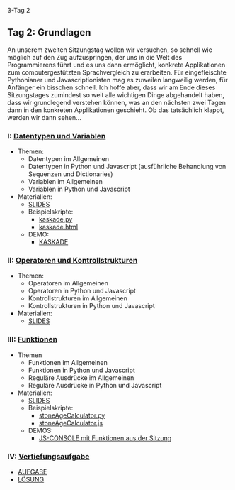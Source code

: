 3-Tag 2

## Tag 2: Grundlagen

An unserem zweiten Sitzungstag wollen wir versuchen, so schnell wie möglich auf den Zug aufzuspringen, der uns in die Welt des Programmierens führt und es uns dann ermöglicht, konkrete Applikationen zum computergestützten Sprachvergleich zu erarbeiten. Für eingefleischte Pythonianer und Javascriptionisten mag es zuweilen langweilig werden, für Anfänger ein bisschen schnell. Ich hoffe aber, dass wir am Ende dieses Sitzungstages zumindest so weit alle wichtigen Dinge abgehandelt haben, dass wir grundlegend verstehen können, was an den nächsten zwei Tagen dann in den konkreten Applikationen geschieht. Ob das tatsächlich klappt, werden wir dann sehen... 

### I: [Datentypen und Variablen](sitzung-2-1.html)

* Themen:
    - Datentypen im Allgemeinen
    - Datentypen in Python und Javascript (ausführliche Behandlung von Sequenzen und Dictionaries)
    - Variablen im Allgemeinen
    - Variablen in Python und Javascript
* Materialien:
    - [SLIDES](slides/sitzung-2-1.html)
    - Beispielskripte:
        - [kaskade.py](https://github.com/LinguList/pyjs-seminar/blob/master/website/code/kaskade.py)
        - [kaskade.html](https://github.com/LinguList/pyjs-seminar/blob/master/website/code/kaskade.html)
    - DEMO:
        - [KASKADE](../demos/kaskade.html)

### II: [Operatoren und Kontrollstrukturen](sitzung-2-2.html)

* Themen:
    - Operatoren im Allgemeinen
    - Operatoren in Python und Javascript
    - Kontrollstrukturen im Allgemeinen
    - Kontrollstrukturen in Python und Javascript
* Materialien:
    - [SLIDES](slides/sitzung-2-2.html)

### III: [Funktionen](sitzung-2-3.html)

* Themen
    - Funktionen im Allgemeinen
    - Funktionen in Python und Javascript
    - Reguläre Ausdrücke im Allgemeinen
    - Reguläre Ausdrücke in Python und Javascript
* Materialien: 
    - [SLIDES](slides/sitzung-2-3.html)
    - Beispielskripte:
        - [stoneAgeCalculator.py](https://github.com/LinguList/pyjs-seminar/blob/master/website/code/stoneAgeCalculator.py)
        - [stoneAgeCalculator.js](https://github.com/LinguList/pyjs-seminar/blob/master/website/code/stoneAgeCalculator.js)
    - DEMOS:
        - [JS-CONSOLE mit Funktionen aus der Sitzung](demos/console.html)

### IV: [Vertiefungsaufgabe](sitzung-2-4.html)

- [AUFGABE](pdf/exercises_2.pdf)
- [LÖSUNG](pdf/solutions_2.pdf)
